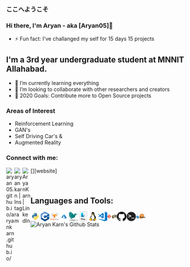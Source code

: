 <!--
**Aryan05/Aryan05** is a ✨ _special_ ✨ repository because its `README.md` (this file) appears on your GitHub profile.

Here are some ideas to get you started:

- 🔭 I’m currently working on ...
- 🌱 I’m currently learning ...
- 👯 I’m looking to collaborate on ...
- 🤔 I’m looking for help with ...
- 💬 Ask me about ...
- 📫 How to reach me: ...
- 😄 Pronouns: ...
- ⚡ Fun fact: ...
-->
### ここへようこそ
### Hi there, I'm Aryan - aka [Aryan05]👋
- ⚡ Fun fact: I've challanged my self for 15 days 15 projects


## I'm a 3rd year undergraduate student at MNNIT Allahabad.
- 🌱 I’m currently learning everything
- 👯 I’m looking to collaborate with other researchers and creators
- 🥅 2020 Goals: Contribute more to Open Source projects

### Areas of Interest
- Reinforcement Learning
- GAN's
- Self Driving Car's &
- Augmented Reality

### Connect with me:
[<img align="left" alt="aryan05.github.io/aryankarn.github.io/" width="22px" />][website]
[<img align="left" alt="aryankarn | Instagram" width="22px" src="https://cdn.jsdelivr.net/npm/simple-icons@v3/icons/instagram.svg" />][instagram]
[<img align="left" alt="AryanKarn | LinkedIn" width="22px" src="https://cdn.jsdelivr.net/npm/simple-icons@v3/icons/linkedin.svg" />][linkedin]

<br />

## Languages and Tools:

<img align="left" alt="Python" width="26px" src="https://raw.githubusercontent.com/github/explore/80688e429a7d4ef2fca1e82350fe8e3517d3494d/topics/python/python.png" />
<img align="left" alt="C++" width="26px" src="https://raw.githubusercontent.com/github/explore/80688e429a7d4ef2fca1e82350fe8e3517d3494d/topics/cpp/cpp.png" />
<img align="left" alt="TF" width="26px" src="https://raw.githubusercontent.com/github/explore/80688e429a7d4ef2fca1e82350fe8e3517d3494d/topics/tensorflow/tensorflow.png" />
<img align="left" alt="Azure" width="26px" src="https://raw.githubusercontent.com/github/explore/80688e429a7d4ef2fca1e82350fe8e3517d3494d/topics/azure/azure.png" />
<img align="left" alt="Scala" width="26px" src="https://raw.githubusercontent.com/github/explore/80688e429a7d4ef2fca1e82350fe8e3517d3494d/topics/latex/latex.png" />
<img align="left" alt="MacOS" width="26px" src="https://raw.githubusercontent.com/github/explore/80688e429a7d4ef2fca1e82350fe8e3517d3494d/topics/macos/macos.png" />
<img align="left" alt="Linux" width="26px" src="https://raw.githubusercontent.com/github/explore/80688e429a7d4ef2fca1e82350fe8e3517d3494d/topics/linux/linux.png" />
<img align="left" alt="Visual Studio Code" width="26px" src="https://raw.githubusercontent.com/github/explore/80688e429a7d4ef2fca1e82350fe8e3517d3494d/topics/visual-studio-code/visual-studio-code.png" />
<img align="left" alt="Git" width="26px" src="https://raw.githubusercontent.com/github/explore/80688e429a7d4ef2fca1e82350fe8e3517d3494d/topics/git/git.png" />
<img align="left" alt="GitHub" width="26px" src="https://raw.githubusercontent.com/github/explore/78df643247d429f6cc873026c0622819ad797942/topics/github/github.png" />
<img align="left" alt="HTML5" width="26px" src="https://raw.githubusercontent.com/github/explore/80688e429a7d4ef2fca1e82350fe8e3517d3494d/topics/terminal/terminal.png" />
<img align="left" alt="HTML5" width="26px" src="https://raw.githubusercontent.com/github/explore/80688e429a7d4ef2fca1e82350fe8e3517d3494d/topics/scikit-learn/scikit-learn.png" /> 

<img align="left" alt="Aryan Karn's Github Stats" src="https://github-readme-stats.vercel.app/api?username=Aryan05&show_icons=true&hide_border=true" />

[instagram]: https://www.instagram.com/aryankarn/?hl=en
[linkedin]: https://www.linkedin.com/in/aryan-karn-369446188/
